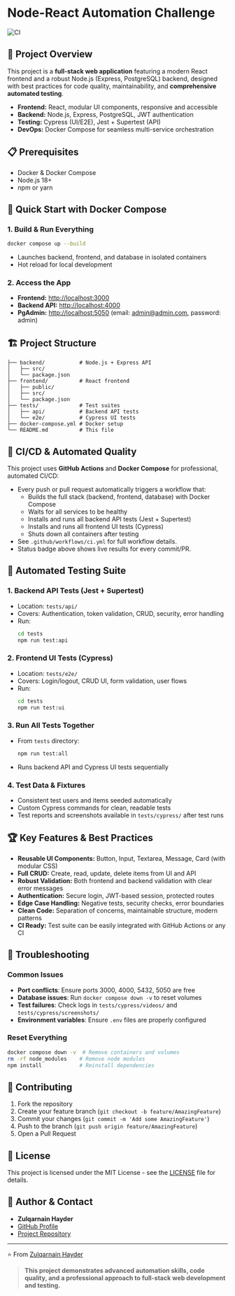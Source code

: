 # Node-React Automation Challenge

![CI](https://github.com/Zulqarnainhayder/node-react-automation-challange/actions/workflows/ci.yml/badge.svg)

## 🚀 Project Overview
This project is a **full-stack web application** featuring a modern React frontend and a robust Node.js (Express, PostgreSQL) backend, designed with best practices for code quality, maintainability, and **comprehensive automated testing**.

- **Frontend:** React, modular UI components, responsive and accessible
- **Backend:** Node.js, Express, PostgreSQL, JWT authentication
- **Testing:** Cypress (UI/E2E), Jest + Supertest (API)
- **DevOps:** Docker Compose for seamless multi-service orchestration

## 📋 Prerequisites

- Docker & Docker Compose
- Node.js 18+
- npm or yarn

## 🐳 Quick Start with Docker Compose

### 1. Build & Run Everything
```sh
docker compose up --build
```
- Launches backend, frontend, and database in isolated containers
- Hot reload for local development

### 2. Access the App
- **Frontend:** [http://localhost:3000](http://localhost:3000)
- **Backend API:** [http://localhost:4000](http://localhost:4000)
- **PgAdmin:** [http://localhost:5050](http://localhost:5050) (email: admin@admin.com, password: admin)

## 🏗️ Project Structure

```
├── backend/           # Node.js + Express API
│   ├── src/
│   └── package.json
├── frontend/          # React frontend
│   ├── public/
│   ├── src/
│   └── package.json
├── tests/             # Test suites
│   ├── api/           # Backend API tests
│   └── e2e/           # Cypress UI tests
├── docker-compose.yml # Docker setup
└── README.md          # This file
```

## 🤖 CI/CD & Automated Quality

This project uses **GitHub Actions** and **Docker Compose** for professional, automated CI/CD:
- Every push or pull request automatically triggers a workflow that:
  - Builds the full stack (backend, frontend, database) with Docker Compose
  - Waits for all services to be healthy
  - Installs and runs all backend API tests (Jest + Supertest)
  - Installs and runs all frontend UI tests (Cypress)
  - Shuts down all containers after testing
- See `.github/workflows/ci.yml` for full workflow details.
- Status badge above shows live results for every commit/PR.

## 🧪 Automated Testing Suite

### 1. **Backend API Tests** (Jest + Supertest)
- Location: `tests/api/`
- Covers: Authentication, token validation, CRUD, security, error handling
- Run:
  ```sh
  cd tests
  npm run test:api
  ```

### 2. **Frontend UI Tests** (Cypress)
- Location: `tests/e2e/`
- Covers: Login/logout, CRUD UI, form validation, user flows
- Run:
  ```sh
  cd tests
  npm run test:ui
  ```

### 3. **Run All Tests Together**
- From `tests` directory:
  ```sh
  npm run test:all
  ```
- Runs backend API and Cypress UI tests sequentially

### 4. **Test Data & Fixtures**
- Consistent test users and items seeded automatically
- Custom Cypress commands for clean, readable tests
- Test reports and screenshots available in `tests/cypress/` after test runs

## 🏆 Key Features & Best Practices

- **Reusable UI Components:** Button, Input, Textarea, Message, Card (with modular CSS)
- **Full CRUD:** Create, read, update, delete items from UI and API
- **Robust Validation:** Both frontend and backend validation with clear error messages
- **Authentication:** Secure login, JWT-based session, protected routes
- **Edge Case Handling:** Negative tests, security checks, error boundaries
- **Clean Code:** Separation of concerns, maintainable structure, modern patterns
- **CI Ready:** Test suite can be easily integrated with GitHub Actions or any CI

## 🔧 Troubleshooting

### Common Issues
- **Port conflicts**: Ensure ports 3000, 4000, 5432, 5050 are free
- **Database issues**: Run `docker compose down -v` to reset volumes
- **Test failures**: Check logs in `tests/cypress/videos/` and `tests/cypress/screenshots/`
- **Environment variables**: Ensure `.env` files are properly configured

### Reset Everything
```sh
docker compose down -v  # Remove containers and volumes
rm -rf node_modules    # Remove node modules
npm install            # Reinstall dependencies
```

## 👥 Contributing

1. Fork the repository
2. Create your feature branch (`git checkout -b feature/AmazingFeature`)
3. Commit your changes (`git commit -m 'Add some AmazingFeature'`)
4. Push to the branch (`git push origin feature/AmazingFeature`)
5. Open a Pull Request

## 📝 License

This project is licensed under the MIT License - see the [LICENSE](LICENSE) file for details.

## 📄 Author & Contact

- **Zulqarnain Hayder**
- [GitHub Profile](https://github.com/Zulqarnainhayder)
- [Project Repository](https://github.com/Zulqarnainhayder/node-react-automation-challange)

---

⭐️ From [Zulqarnain Hayder](https://github.com/Zulqarnainhayder)

> **This project demonstrates advanced automation skills, code quality, and a professional approach to full-stack web development and testing.**
